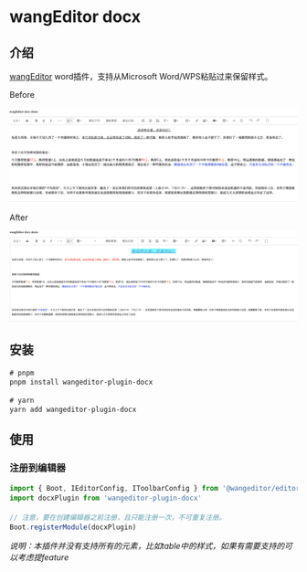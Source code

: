 # wangEditor docx

## 介绍

[wangEditor](https://www.wangeditor.com/) word插件，支持从Microsoft Word/WPS粘贴过来保留样式。

<!-- ![](./_img/demo.png) -->

Before

![before](./_img/before.png)

After

![before](./_img/after.png)

## 安装

```shell
# pnpm
pnpm install wangeditor-plugin-docx

# yarn
yarn add wangeditor-plugin-docx
```

## 使用

### 注册到编辑器

```js
import { Boot, IEditorConfig, IToolbarConfig } from '@wangeditor/editor'
import docxPlugin from 'wangeditor-plugin-docx'

// 注意，要在创建编辑器之前注册，且只能注册一次，不可重复注册。
Boot.registerModule(docxPlugin)
```

*说明：本插件并没有支持所有的元素，比如table中的样式，如果有需要支持的可以考虑提feature*
